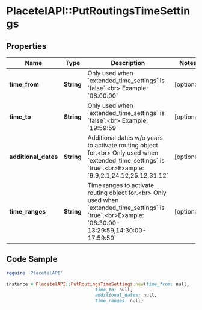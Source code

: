 # PlacetelAPI::PutRoutingsTimeSettings

## Properties

Name | Type | Description | Notes
------------ | ------------- | ------------- | -------------
**time_from** | **String** | Only used when &#x60;extended_time_settings&#x60; is &#x60;false&#x60;.&lt;br&gt; Example: &#x60;08:00:00&#x60; | [optional] 
**time_to** | **String** | Only used when &#x60;extended_time_settings&#x60; is &#x60;false&#x60;.&lt;br&gt; Example: &#x60;19:59:59&#x60; | [optional] 
**additional_dates** | **String** | Additional dates w/o years to activate routing object for.&lt;br&gt; Only used when &#x60;extended_time_settings&#x60; is &#x60;true&#x60;.&lt;br&gt;Example: &#x60;9.9,2.1,24.12,25.12,31.12&#x60; | [optional] 
**time_ranges** | **String** | Time ranges to activate routing object for.&lt;br&gt; Only used when &#x60;extended_time_settings&#x60; is &#x60;true&#x60;.&lt;br&gt;Example: &#x60;08:30:00-13:29:59,14:30:00-17:59:59&#x60; | [optional] 

## Code Sample

```ruby
require 'PlacetelAPI'

instance = PlacetelAPI::PutRoutingsTimeSettings.new(time_from: null,
                                 time_to: null,
                                 additional_dates: null,
                                 time_ranges: null)
```


